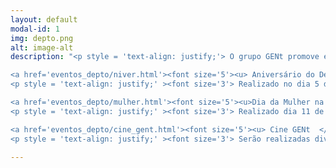 ```yaml
---
layout: default
modal-id: 1
img: depto.png
alt: image-alt
description: "<p style = 'text-align: justify;'> O grupo GENt promove eventos no Departamento de Genética da ESALQ a fim de integrar os pesquisadores da diversas áreas contidas no departamento. Queremos unir os pesquisadores tanto para comemorar datas importantes quanto para enriquecer discussões científicas. Acesse os links abaixo para saber mais de cada um eventos já promovidos. </p>	

<a href='eventos_depto/niver.html'><font size='5'><u> Aniversário do Departamento de Genética </u></font></a> 
<p style = 'text-align: justify;' ><font size='3'> Realizado no dia 5 de dezembro de 2018. </font> </p> 

<a href='eventos_depto/mulher.html'><font size='5'><u>Dia da Mulher na Ciência </u></font></a> 
<p style = 'text-align: justify;' ><font size='3'> Realizado dia 11 de fevereiro de 2019 </font> </p> 

<a href='eventos_depto/cine_gent.html'><font size='5'><u> Cine GENt  </u></font></a> 
<p style = 'text-align: justify;' ><font size='3'> Serão realizadas diversas sessões, acesse o link para saber a programação. </font> </p> "

---
```

